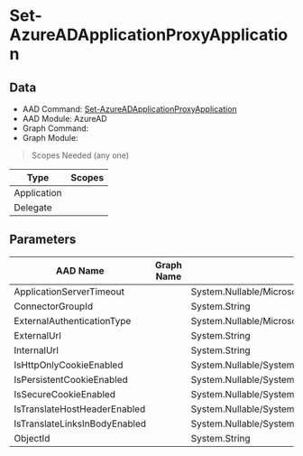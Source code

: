 # Set-AzureADApplicationProxyApplication

## Data

+ AAD Command: [Set-AzureADApplicationProxyApplication](https://docs.microsoft.com/en-us/powershell/module/AzureAD/Set-AzureADApplicationProxyApplication)
+ AAD Module: AzureAD
+ Graph Command: 
+ Graph Module: 

> Scopes Needed (any one)

|Type|Scopes|
|---|---|
|Application||
|Delegate||

## Parameters

|AAD Name|Graph Name|AAD Type|Graph Type|Infos|
|---|---|---|---|---|
|ApplicationServerTimeout||System.Nullable/Microsoft.Open.MSGraph.Model.ApplicationProxyApplicationObject+ApplicationServerTimeoutEnum|||
|ConnectorGroupId||System.String|||
|ExternalAuthenticationType||System.Nullable/Microsoft.Open.MSGraph.Model.ApplicationProxyApplicationObject+ExternalAuthenticationTypeEnum|||
|ExternalUrl||System.String|||
|InternalUrl||System.String|||
|IsHttpOnlyCookieEnabled||System.Nullable/System.Boolean|||
|IsPersistentCookieEnabled||System.Nullable/System.Boolean|||
|IsSecureCookieEnabled||System.Nullable/System.Boolean|||
|IsTranslateHostHeaderEnabled||System.Nullable/System.Boolean|||
|IsTranslateLinksInBodyEnabled||System.Nullable/System.Boolean|||
|ObjectId||System.String|||

